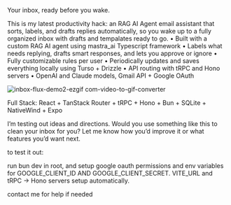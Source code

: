 Your inbox, ready before you wake.

This is my latest productivity hack:
an RAG AI Agent email assistant that sorts, labels, and drafts replies automatically, so you wake up to a fully organized inbox with drafts and tempalates ready to go. 
	•	Built with a custom RAG AI agent using mastra_ai Typescript framework
	•	Labels what needs replying, drafts smart responses, and lets you approve or ignore
	•	Fully customizable rules per user
	•	Periodically updates and saves everything locally using Turso + Drizzle
 	•	API routing with tRPC and Hono servers
  •	OpenAI and Claude models, Gmail API + Google OAuth 


![inbox-flux-demo2-ezgif com-video-to-gif-converter](https://github.com/user-attachments/assets/9ca9b9ab-db4f-4496-8fbd-4935f7768c3e)

Full Stack: 
React + TanStack Router + tRPC + Hono + Bun + SQLite + NativeWind + Expo


I’m testing out ideas and directions.
Would you use something like this to clean your inbox for you?
Let me know how you’d improve it or what features you’d want next.

to test it out:

run bun dev in root, and setup google oauth permissions and env variables for GOOGLE_CLIENT_ID AND GOOGLE_CLIENT_SECRET. VITE_URL and tRPC -> Hono servers setup automatically.

contact me for help if needed 
